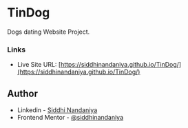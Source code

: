 # TinDog
Dogs dating Website Project. 

### Links

- Live Site URL: [https://siddhinandaniya.github.io/TinDog/](https://siddhinandaniya.github.io/TinDog/)

## Author

- Linkedin - [Siddhi Nandaniya](https://www.linkedin.com/in/siddhi-nandaniya/)
- Frontend Mentor - [@siddhinandaniya](https://www.frontendmentor.io/profile/Siddhinandaniya)
